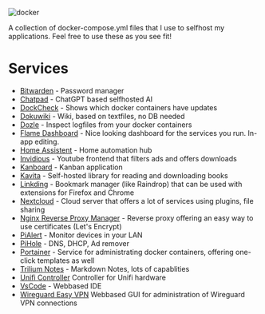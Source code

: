 ![docker](https://github.com/nomind69/docker-containers/assets/39767172/819b6da1-136c-46d3-9ed3-3b3bbbc97626)


A collection of docker-compose.yml files that I use to selfhost my applications.
Feel free to use these as you see fit!

# Services

* [Bitwarden](Bitwarden/) - Password manager
* [Chatpad](Chatpad/) - ChatGPT based selfhosted AI
* [DockCheck](DockCheck/) - Shows which docker containers have updates
* [Dokuwiki](Dokuwiki/) - Wiki, based on textfiles, no DB needed
* [Dozle](Dozle/) - Inspect logfiles from your docker containers
* [Flame Dashboard](Flame%20Dashboard/) - Nice looking dashboard for the services you run. In-app editing.
* [Home Assistent](Home%20Assistent/) - Home automation hub
* [Invidious](Invidious/) - Youtube frontend that filters ads and offers downloads
* [Kanboard](Kanboard/) - Kanban application
* [Kavita](Kavita/) - Self-hosted library for reading and downloading books
* [Linkding](Linkding/) - Bookmark manager (like Raindrop) that can be used with extensions for Firefox and Chrome
* [Nextcloud](Nextcloud/) - Cloud server that offers a lot of services using plugins, file sharing
* [Nginx Reverse Proxy Manager](Nginx%20Reverse%20Proxy%20Manager/) - Reverse proxy offering an easy way to use certificates (Let's Encrypt)
* [PiAlert](PiAlert/) - Monitor devices in your LAN
* [PiHole](PiHole/) - DNS, DHCP, Ad remover
* [Portainer](Portainer/) - Service for administrating docker containers, offering one-click templates as well
* [Trilium Notes](Trilium%20Notes/) - Markdown Notes, lots of capablities
* [Unifi Controller](Unifi%20Controller/) Controller for Unifi hardware
* [VsCode](VsCode/) - Webbased IDE
* [Wireguard Easy VPN](Wireguard%20Easy%20VPN/) Webbased GUI for administration of Wireguard VPN connections
